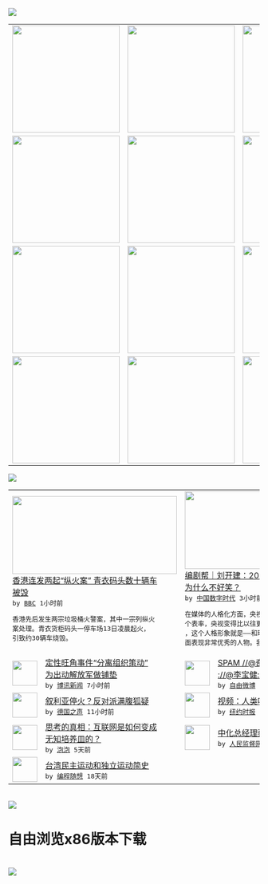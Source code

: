 

<a href="https://github.com/greatfire/z/raw/master/FreeBrowser.apk"><img src="https://raw.githubusercontent.com/greatfire/wiki/master/x/header.png" /></a><table><tr><td width="262" align="center" valign="center"><a href="https://github.com/greatfire/wiki/wiki/nyt" title="纽约时报中文网 国际纵览"><img src="https://raw.githubusercontent.com/greatfire/wiki/master/x/nyt_flag.png" width="215"/></a></td><td width="262" align="center" valign="center"><a href="https://github.com/greatfire/wiki/wiki/dw" title=""><img src="https://raw.githubusercontent.com/greatfire/wiki/master/x/dw_flag.png" width="215"/></a></td><td width="262" align="center" valign="center"><a href="https://github.com/greatfire/wiki/wiki/rmjd" title=""><img src="https://raw.githubusercontent.com/greatfire/wiki/master/x/rmjd_flag.png" width="215"/></a></td></tr><tr><td width="262" align="center" valign="center"><a href="https://github.com/paopaonetizen/website" title="泡泡 - 未经审查的互联网信息"><img src="https://raw.githubusercontent.com/greatfire/wiki/master/x/pp_flag.png" width="215"/></a></td><td width="262" align="center" valign="center"><a href="https://github.com/getlantern/mirror" title="以及自由微博和GreatFire.org官方中文论坛"><img src="https://raw.githubusercontent.com/greatfire/wiki/master/x/lantern_flag.png" width="215"/></a></td><td width="262" align="center" valign="center"><a href="https://github.com/cdtmirrors/m/" title=""><img src="https://raw.githubusercontent.com/greatfire/wiki/master/x/cdt_flag.png" width="215"/></a></td></tr><tr><td width="262" align="center" valign="center"><a href="https://github.com/program-think/blog" title="编程随想的博客"><img src="https://raw.githubusercontent.com/greatfire/wiki/master/x/pt_flag.png" width="215"/></a></td><td width="262" align="center" valign="center"><a href="https://github.com/greatfire/wiki/wiki/bbc" title=""><img src="https://raw.githubusercontent.com/greatfire/wiki/master/x/bbc_flag.png" width="215"/></a></td><td width="262" align="center" valign="center"><a href="https://github.com/freeweibo/s" title="自由微博 - 匿名和不受屏蔽的新浪微博搜索"><img src="https://raw.githubusercontent.com/greatfire/wiki/master/x/fw_flag.png" width="215"/></a></td></tr><tr><td width="262" align="center" valign="center"><a href="https://github.com/greatfire/wiki/wiki/google" title=""><img src="https://raw.githubusercontent.com/greatfire/wiki/master/x/google_flag.png" width="215"/></a></td><td width="262" align="center" valign="center"><a href="https://github.com/bxnews/boxun" title=""><img src="https://raw.githubusercontent.com/greatfire/wiki/master/x/bx_flag.png" width="215"/></a></td><td width="262" align="center" valign="center"><a href="https://github.com/greatfire/wiki/wiki/open-source" title="欢迎访问GreatFire.org开发者项目网站"><img src="https://raw.githubusercontent.com/greatfire/wiki/master/x/open-source_flag.png" width="215"/></a></td></tr></table><img src="https://raw.githubusercontent.com/greatfire/wiki/master/x/newsfeed text.png" /><table cols="4"><tr><td colspan="2" width="380"><a href="http://www.bbc.com/zhongwen/simp/china/2016/02/160213_hongkong_arson"><img src="http://a.files.bbci.co.uk/worldservice/live/assets/images/2016/02/13/160213052835_hongkong_kwai_tsing_terminal_144x81_gettyimages_nocredit.jpg" width="330" height="156"/></a></br><a href="http://www.bbc.com/zhongwen/simp/china/2016/02/160213_hongkong_arson">香港连发两起“纵火案” 青衣码头数十辆车<br/>被毁</a></br><kbd> by <a href="http://www.bbc.co.uk/zhongwen/simp">BBC</a> 1小时前 </kbd></br><pre>香港先后发生两宗垃圾桶火警案，其中一宗列纵火<br/>案处理。青衣货柜码头一停车场13日凌晨起火，<br/>引致约30辆车烧毁。</pre></td><td colspan="2" width="380"><a href="http://feedproxy.google.com/~r/chinadigitaltimes/IyPt/~3/repwcn6q9yI/"><img src="http://i0.wp.com/chinadigitaltimes.net/chinese/files/2016/02/%E5%BF%AB%E4%B9%90%E8%80%81%E7%88%B8.jpg?resize=550%2C313" width="330" height="156"/></a></br><a href="http://feedproxy.google.com/~r/chinadigitaltimes/IyPt/~3/repwcn6q9yI/">编剧帮｜刘开建：2016年的央视春晚小品<br/>为什么不好笑？</a></br><kbd> by <a href="http://chinadigitaltimes.net/chinese/">中国数字时代</a> 3小时前 </kbd></br><pre>在媒体的人格化方面，央视给全国的媒体做出了一<br/>个表率，央视变得比以往更有温度，更有人格形象<br/>，这个人格形象就是——和珅，一个在溜须拍马方<br/>面表现非常优秀的人物。我们知...</pre></td></tr><tr><td><img src="https://raw.githubusercontent.com/greatfire/wiki/master/x/bx_logo.png" width="50" height="50"/></td><td width="280"><a href="http://www.boxun.com/news/gb/taiwan/2016/02/201602130942.shtml">定性旺角事件“分离组织策动”<br/>为出动解放军做铺垫</a></br><kbd> by <a href="http://www.boxun.com">博讯新闻</a> 7小时前 </kbd></td><td><img src="https://raw.githubusercontent.com/greatfire/wiki/master/x/fw_logo.png" width="50" height="50"/></td><td width="280"><a href="https://freeweibo.com/weibo/3941950044482465">SPAM //@奇葩国的奴隶<br/>://@李宝健://@...</a></br><kbd> by <a href="https://freeweibo.com/">自由微博</a> 8小时前 </kbd></td></tr><tr><td><img src="http://www.dw.com/image/0,,19025864_302,00.jpg" width="50" height="50"/></td><td width="280"><a href="http://dw.com/p/1HuiX?maca=chi-GK-text-greatfire-all-chinese-15625-xml-mrss">叙利亚停火？反对派满腹狐疑</a></br><kbd> by <a href="http://dw.de">德国之声</a> 11小时前 </kbd></td><td><img src="http://static01.nyt.com/images/2016/02/12/science/12gravity_comp/12gravity_comp-articleInline.jpg" width="50" height="50"/></td><td width="280"><a href="https://d3qlz4p8smvoli.cloudfront.net/living/20160212/tc12gravity/">视频：人类听到引力波的回响</a></br><kbd> by <a href="http://m.cn.nytimes.com/">纽约时报</a> 1天前 </kbd></td></tr><tr><td><img src="https://raw.githubusercontent.com/greatfire/wiki/master/x/pp_logo.png" width="50" height="50"/></td><td width="280"><a href="https://pao-pao.net/article/670">思考的真相：互联网是如何变成<br/>无知培养皿的？</a></br><kbd> by <a href="https://pao-pao.net">泡泡</a> 5天前 </kbd></td><td><img src="https://raw.githubusercontent.com/greatfire/wiki/master/x/rmjd_logo.png" width="50" height="50"/></td><td width="280"><a href="http://www.rmjdw.com//fanfuqianshao/20160206/15396.html">中化总经理蔡希有被调查 </a></br><kbd> by <a href="http://www.rmjdw.com/">人民监督网</a> 6天前 </kbd></td></tr><tr><td><img src="http://lh3.googleusercontent.com/vU8ZzW4wa_O9VIqASs7k6acq5VlMLPoJC329h-IeSXAXWkT6c_Y1pKsQ3-VhjFuuc8qGQauA9iDzyHHZ9mxIOZG9B5YeYOndN-yfntwR0ShVxiig69AzznyLpxs0LffiDjqjpXRz1g" width="50" height="50"/></td><td width="280"><a href="http://feedproxy.google.com/~r/programthink/~3/e7PdpHrG5hI/Taiwan-Political-Movements.html">台湾民主运动和独立运动简史</a></br><kbd> by <a href="http://program-think.blogspot.com">编程随想</a> 18天前 </kbd></td></table></br><a href="https://github.com/greatfire/z/raw/master/FreeBrowser.apk"><img src="https://raw.githubusercontent.com/greatfire/wiki/master/x/download app.png" /></a><h1>自由浏览x86版本下载<h1><a href="https://github.com/greatfire/z/raw/master/FreeBrowser-x86.apk"><img src="https://raw.githubusercontent.com/greatfire/images/master/fb86.qr.png" /></a>